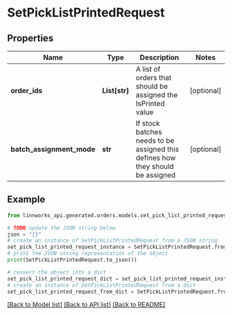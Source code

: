 # SetPickListPrintedRequest


## Properties

Name | Type | Description | Notes
------------ | ------------- | ------------- | -------------
**order_ids** | **List[str]** | A list of orders that should be assigned the IsPrinted value | [optional] 
**batch_assignment_mode** | **str** | If stock batches needs to be assigned this defines how they should be assigned | [optional] 

## Example

```python
from linnworks_api.generated.orders.models.set_pick_list_printed_request import SetPickListPrintedRequest

# TODO update the JSON string below
json = "{}"
# create an instance of SetPickListPrintedRequest from a JSON string
set_pick_list_printed_request_instance = SetPickListPrintedRequest.from_json(json)
# print the JSON string representation of the object
print(SetPickListPrintedRequest.to_json())

# convert the object into a dict
set_pick_list_printed_request_dict = set_pick_list_printed_request_instance.to_dict()
# create an instance of SetPickListPrintedRequest from a dict
set_pick_list_printed_request_from_dict = SetPickListPrintedRequest.from_dict(set_pick_list_printed_request_dict)
```
[[Back to Model list]](../README.md#documentation-for-models) [[Back to API list]](../README.md#documentation-for-api-endpoints) [[Back to README]](../README.md)



